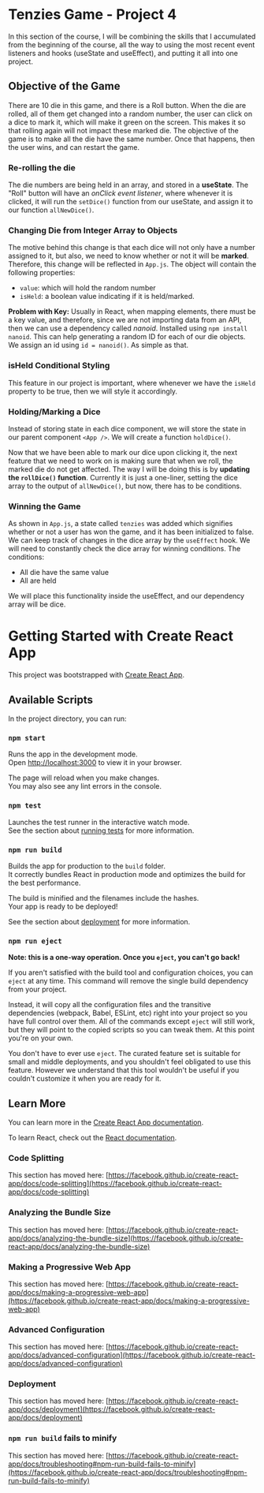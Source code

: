 # Tenzies Game - Project 4

In this section of the course, I will be combining the skills that I accumulated from the beginning of the course, all the way to using the most recent event listeners and hooks (useState and useEffect), and putting it all into one project.

## Objective of the Game
There are 10 die in this game, and there is a Roll button. When the die are rolled, all of them get changed into a random number, the user can click on a dice to mark it, which will make it green on the screen. This makes it so that rolling again will not impact these marked die. The objective of the game is to make all the die have the same number. Once that happens, then the user wins, and can restart the game.

### Re-rolling the die
The die numbers are being held in an array, and stored in a **useState**.
The "Roll" button will have an *onClick event listener*, where whenever it
is clicked, it will run the `setDice()` function from our useState, and
assign it to our function `allNewDice()`.

### Changing Die from Integer Array to Objects
The motive behind this change is that each dice will not only have a number assigned to it, but also, we need to know whether or not it will be **marked**.
Therefore, this change will be reflected in `App.js`.
The object will contain the following properties:
- `value`: which will hold the random number
- `isHeld`: a boolean value indicating if it is held/marked.

**Problem with Key:** Usually in React, when mapping elements, there must
be a key value, and therefore, since we are not importing data from an API,
then we can use a dependency called *nanoid*.
Installed using `npm install nanoid`. This can help generating a random ID for each of our die objects. We assign an id using `id = nanoid()`. As simple as that.


### isHeld Conditional Styling
This feature in our project is important, where whenever we have the `isHeld`
property to be true, then we will style it accordingly.

### Holding/Marking a Dice
Instead of storing state in each dice component, we will store the state in our parent component `<App />`. We will create a function `holdDice()`.

Now that we have been able to mark our dice upon clicking it, the next feature
that we need to work on is making sure that when we roll, the marked die do not get affected. The way I will be doing this is by **updating the `rollDice()` function**. Currently it is just a one-liner, setting the dice array to
the output of `allNewDice()`, but now, there has to be conditions.

### Winning the Game
As shown in `App.js`, a state called `tenzies` was added which signifies
whether or not a user has won the game, and it has been initialized to false.
We can keep track of changes in the dice array by the `useEffect` hook.
We will need to constantly check the dice array for winning conditions.
The conditions:
- All die have the same value
- All are held

We will place this functionality inside the useEffect, and our dependency array will be dice.
# Getting Started with Create React App

This project was bootstrapped with [Create React App](https://github.com/facebook/create-react-app).

## Available Scripts

In the project directory, you can run:

### `npm start`

Runs the app in the development mode.\
Open [http://localhost:3000](http://localhost:3000) to view it in your browser.

The page will reload when you make changes.\
You may also see any lint errors in the console.

### `npm test`

Launches the test runner in the interactive watch mode.\
See the section about [running tests](https://facebook.github.io/create-react-app/docs/running-tests) for more information.

### `npm run build`

Builds the app for production to the `build` folder.\
It correctly bundles React in production mode and optimizes the build for the best performance.

The build is minified and the filenames include the hashes.\
Your app is ready to be deployed!

See the section about [deployment](https://facebook.github.io/create-react-app/docs/deployment) for more information.

### `npm run eject`

**Note: this is a one-way operation. Once you `eject`, you can't go back!**

If you aren't satisfied with the build tool and configuration choices, you can `eject` at any time. This command will remove the single build dependency from your project.

Instead, it will copy all the configuration files and the transitive dependencies (webpack, Babel, ESLint, etc) right into your project so you have full control over them. All of the commands except `eject` will still work, but they will point to the copied scripts so you can tweak them. At this point you're on your own.

You don't have to ever use `eject`. The curated feature set is suitable for small and middle deployments, and you shouldn't feel obligated to use this feature. However we understand that this tool wouldn't be useful if you couldn't customize it when you are ready for it.

## Learn More

You can learn more in the [Create React App documentation](https://facebook.github.io/create-react-app/docs/getting-started).

To learn React, check out the [React documentation](https://reactjs.org/).

### Code Splitting

This section has moved here: [https://facebook.github.io/create-react-app/docs/code-splitting](https://facebook.github.io/create-react-app/docs/code-splitting)

### Analyzing the Bundle Size

This section has moved here: [https://facebook.github.io/create-react-app/docs/analyzing-the-bundle-size](https://facebook.github.io/create-react-app/docs/analyzing-the-bundle-size)

### Making a Progressive Web App

This section has moved here: [https://facebook.github.io/create-react-app/docs/making-a-progressive-web-app](https://facebook.github.io/create-react-app/docs/making-a-progressive-web-app)

### Advanced Configuration

This section has moved here: [https://facebook.github.io/create-react-app/docs/advanced-configuration](https://facebook.github.io/create-react-app/docs/advanced-configuration)

### Deployment

This section has moved here: [https://facebook.github.io/create-react-app/docs/deployment](https://facebook.github.io/create-react-app/docs/deployment)

### `npm run build` fails to minify

This section has moved here: [https://facebook.github.io/create-react-app/docs/troubleshooting#npm-run-build-fails-to-minify](https://facebook.github.io/create-react-app/docs/troubleshooting#npm-run-build-fails-to-minify)
